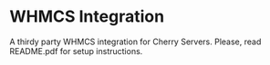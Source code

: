 # WHMCS Integration

A thirdy party WHMCS integration for Cherry Servers. Please, read README.pdf for setup instructions.
